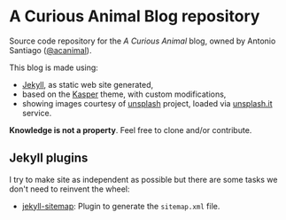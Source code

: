 # A Curious Animal Blog repository

Source code repository for the *A Curious Animal* blog, owned by Antonio Santiago ([@acanimal](https://twitter.com/acanimal)).

This blog is made using:

- [Jekyll](http://jekyllrb.com/), as static web site generated,
- based on the [Kasper](https://github.com/rosario/kasper) theme, with custom modifications,
- showing images courtesy of [unsplash](https://unsplash.com/) project, loaded via [unsplash.it](https://unsplash.it/) service.

**Knowledge is not a property**. Feel free to clone and/or contribute.

## Jekyll plugins

I try to make site as independent as possible but there are some tasks we don't need to reinvent the wheel:

- [jekyll-sitemap](https://help.github.com/articles/sitemaps-for-github-pages/): Plugin to generate the `sitemap.xml` file.
